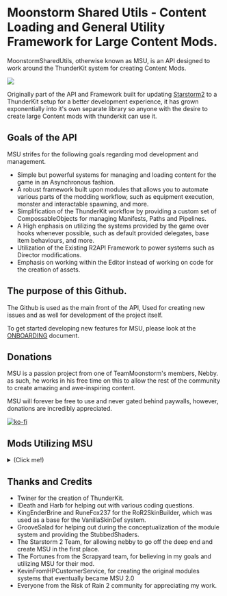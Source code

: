 # Moonstorm Shared Utils - Content Loading and General Utility Framework for Large Content Mods.

MoonstormSharedUtils, otherwise known as MSU, is an API designed to work around the ThunderKit system for creating Content Mods.

![](https://raw.githubusercontent.com/TeamMoonstorm/MoonstormSharedUtils/main/icon.png)

Originally part of the API and Framework built for updating [Starstorm2](https://thunderstore.io/package/TeamMoonstorm/Starstorm2/) to a ThunderKit setup for a better development experience, it has grown exponentially into it's own separate library so anyone with the desire to create large Content mods with thunderkit can use it.

## Goals of the API

MSU strifes for the following goals regarding mod development and management.

* Simple but powerful systems for managing and loading content for the game in an Asynchronous fashion.
* A robust framework built upon modules that allows you to automate various parts of the modding workflow, such as equipment execution, monster and interactable spawning, and more.
* Simplification of the ThunderKit workflow by providing a custom set of CompossableObjects for managing Manifests, Paths and Pipelines.
* A High enphasis on utilizing the systems provided by the game over hooks whenever possible, such as default provided delegates, base item behaviours, and more.
* Utilization of the Existing R2API Framework to power systems such as Director modifications.
* Emphasis on working within the Editor instead of working on code for the creation of assets.

## The purpose of this Github.

The Github is used as the main front of the API, Used for creating new issues and as well for development of the project itself.

To get started developing new features for MSU, please look at the [ONBOARDING](https://github.com/TeamMoonstorm/MoonstormSharedUtils/blob/main/ONBOARDING.md) document.

## Donations

MSU is a passion project from one of TeamMoonstorm's members, Nebby. as such, he works in his free time on this to allow the rest of the community to create amazing and awe-inspiring content.

MSU will forever be free to use and never gated behind paywalls, however, donations are incredibly appreciated.

[![ko-fi](https://raw.githubusercontent.com/TeamMoonstorm/MoonstormSharedUtils/main/Docs/Readme/SupportNebby.png)](https://ko-fi.com/nebby1999)

## Mods Utilizing MSU

<details><summary>(Click me!)</summary>
<p>

(Note: click the icon to open a new tab to the Mod!)
| Icon/URL | Name | Description |
|--|--|--|
|[![StarstormIcon](https://raw.githubusercontent.com/TeamMoonstorm/MoonstormSharedUtils/main/Docs/Readme/SS2Logo.png)](https://thunderstore.io/package/TeamMoonstorm/Starstorm2/)| Starstorm2 | A sequel to Starstorm 1. Adds new survivors, mechanics, items, skills, enemies, and more! |
|[![LostInTransitIcon](https://raw.githubusercontent.com/TeamMoonstorm/MoonstormSharedUtils/main/Docs/Readme/LITLogo.png)](https://thunderstore.io/package/LostInTransitTeam/LostInTransit/)| Lost in Transit | Lost in Transit is a mod focused on restoring features lost from Risk of Rain 1, currently including items. |
|[![VarianceAPIIcon](https://raw.githubusercontent.com/TeamMoonstorm/MoonstormSharedUtils/main/Docs/Readme/VAPILogo.png)](https://thunderstore.io/package/Nebby/VarianceAPI/) | Variance API | VarianceAPI allows you to create Variants for CharacterBodies, Variants can have different textures, lights, skills, and more. |
|[![FortunesFromTheScrapyardIcon](https://raw.githubusercontent.com/TeamMoonstorm/MoonstormSharedUtils/main/Docs/Readme/FFTSLogo.png)](https://discord.gg/n3SnnJkBmb) | TO BE RELEASED - Fortunes from the Scrapyard | An expansion-esque content mod that revolves around a third party Space Corporation, and visually based on Junkyard and Cyberpunk themes. |
|[![RulersOfTheRedPlaneIcon](https://raw.githubusercontent.com/TeamMoonstorm/MoonstormSharedUtils/main/Docs/Readme/RORPLogo.png)](https://thunderstore.io/package/IEye/Rulers_of_the_Red_Plane/) | Rulers of the Red Plane | A general content mod expanding upon the Red Plane |

</p>
</details>

## Thanks and Credits

* Twiner for the creation of ThunderKit.
* IDeath and Harb for helping out with various coding questions.
* KingEnderBrine and RuneFox237 for the RoR2SkinBuilder, which was used as a base for the VanillaSkinDef system.
* GrooveSalad for helping out during the conceptualization of the module system and providing the StubbedShaders.
* The Starstorm 2 Team, for allowing nebby to go off the deep end and create MSU in the first place.
* The Fortunes from the Scrapyard team, for believing in my goals and utilizing MSU for their mod.
* KevinFromHPCustomerService, for creating the original modules systems that eventually became MSU 2.0
* Everyone from the Risk of Rain 2 community for appreciating my work.